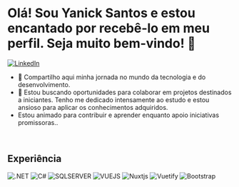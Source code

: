 <h1 style "border-buttom: 3px;">Olá! Sou Yanick Santos e estou encantado por recebê-lo em meu perfil. Seja muito bem-vindo! 👋</h1>

<a href="https://www.linkedin.com/in/yanick-santos/" target="_blank">![LinkedIn](https://img.shields.io/badge/linkedin-%230077B5.svg?style=for-the-badge&logo=linkedin&logoColor=white)</a>


- 🌱 Compartilho aqui minha jornada no mundo da tecnologia e do desenvolvimento.
- 👯 Estou buscando oportunidades para colaborar em projetos destinados a iniciantes. Tenho me dedicado intensamente ao estudo e estou ansioso para aplicar os conhecimentos adquiridos.
- Estou animado para contribuir e aprender enquanto apoio iniciativas promissoras..

<br/>


<h2 style ="border-buttom: 2px">Experiência</h2>

![.NET](https://img.shields.io/badge/.NET-5C2D91?style=for-the-badge&logo=.net&logoColor=white)
![C#](https://img.shields.io/badge/C%23-239120?style=for-the-badge&logo=c-sharp&logoColor=white)
![SQLSERVER](https://img.shields.io/badge/Microsoft%20SQL%20Server-CC2927?style=for-the-badge&logo=microsoft%20sql%20server&logoColor=white)
![VUEJS](https://img.shields.io/badge/Vue.js-35495E?style=for-the-badge&logo=vue.js&logoColor=4FC08D)
![Nuxtjs](https://img.shields.io/badge/Nuxt-002E3B?style=for-the-badge&logo=nuxtdotjs&logoColor=#00DC82)
![Vuetify](https://img.shields.io/badge/Vuetify-1867C0?style=for-the-badge&logo=vuetify&logoColor=AEDDFF)
![Bootstrap](https://img.shields.io/badge/Bootstrap-563D7C?style=for-the-badge&logo=bootstrap&logoColor=white)



